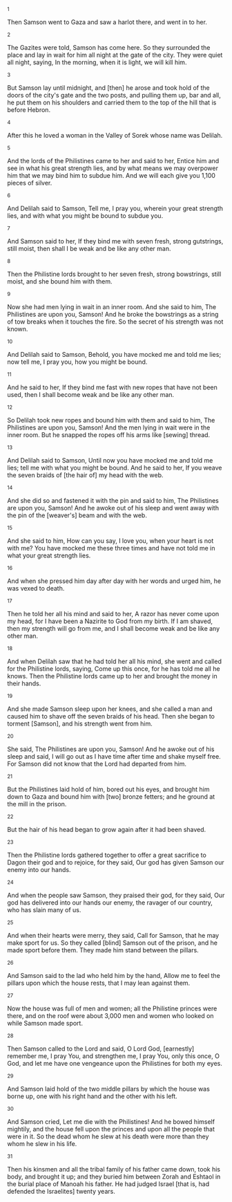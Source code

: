 <sup>1</sup> 

Then Samson went to Gaza and saw a harlot there, and went in to her. 

<sup>2</sup> 

The Gazites were told, Samson has come here. So they surrounded the place and lay in wait for him all night at the gate of the city. They were quiet all night, saying, In the morning, when it is light, we will kill him. 

<sup>3</sup> 

But Samson lay until midnight, and [then] he arose and took hold of the doors of the city's gate and the two posts, and pulling them up, bar and all, he put them on his shoulders and carried them to the top of the hill that is before Hebron. 

<sup>4</sup> 

After this he loved a woman in the Valley of Sorek whose name was Delilah. 

<sup>5</sup> 

And the lords of the Philistines came to her and said to her, Entice him and see in what his great strength lies, and by what means we may overpower him that we may bind him to subdue him. And we will each give you 1,100 pieces of silver. 

<sup>6</sup> 

And Delilah said to Samson, Tell me, I pray you, wherein your great strength lies, and with what you might be bound to subdue you. 

<sup>7</sup> 

And Samson said to her, If they bind me with seven fresh, strong gutstrings, still moist, then shall I be weak and be like any other man. 

<sup>8</sup> 

Then the Philistine lords brought to her seven fresh, strong bowstrings, still moist, and she bound him with them. 

<sup>9</sup> 

Now she had men lying in wait in an inner room. And she said to him, The Philistines are upon you, Samson! And he broke the bowstrings as a string of tow breaks when it touches the fire. So the secret of his strength was not known. 

<sup>10</sup> 

And Delilah said to Samson, Behold, you have mocked me and told me lies; now tell me, I pray you, how you might be bound. 

<sup>11</sup> 

And he said to her, If they bind me fast with new ropes that have not been used, then I shall become weak and be like any other man. 

<sup>12</sup> 

So Delilah took new ropes and bound him with them and said to him, The Philistines are upon you, Samson! And the men lying in wait were in the inner room. But he snapped the ropes off his arms like [sewing] thread. 

<sup>13</sup> 

And Delilah said to Samson, Until now you have mocked me and told me lies; tell me with what you might be bound. And he said to her, If you weave the seven braids of [the hair of] my head with the web. 

<sup>14</sup> 

And she did so and fastened it with the pin and said to him, The Philistines are upon you, Samson! And he awoke out of his sleep and went away with the pin of the [weaver's] beam and with the web. 

<sup>15</sup> 

And she said to him, How can you say, I love you, when your heart is not with me? You have mocked me these three times and have not told me in what your great strength lies. 

<sup>16</sup> 

And when she pressed him day after day with her words and urged him, he was vexed to death. 

<sup>17</sup> 

Then he told her all his mind and said to her, A razor has never come upon my head, for I have been a Nazirite to God from my birth. If I am shaved, then my strength will go from me, and I shall become weak and be like any other man. 

<sup>18</sup> 

And when Delilah saw that he had told her all his mind, she went and called for the Philistine lords, saying, Come up this once, for he has told me all he knows. Then the Philistine lords came up to her and brought the money in their hands. 

<sup>19</sup> 

And she made Samson sleep upon her knees, and she called a man and caused him to shave off the seven braids of his head. Then she began to torment [Samson], and his strength went from him. 

<sup>20</sup> 

She said, The Philistines are upon you, Samson! And he awoke out of his sleep and said, I will go out as I have time after time and shake myself free. For Samson did not know that the Lord had departed from him. 

<sup>21</sup> 

But the Philistines laid hold of him, bored out his eyes, and brought him down to Gaza and bound him with [two] bronze fetters; and he ground at the mill in the prison. 

<sup>22</sup> 

But the hair of his head began to grow again after it had been shaved. 

<sup>23</sup> 

Then the Philistine lords gathered together to offer a great sacrifice to Dagon their god and to rejoice, for they said, Our god has given Samson our enemy into our hands. 

<sup>24</sup> 

And when the people saw Samson, they praised their god, for they said, Our god has delivered into our hands our enemy, the ravager of our country, who has slain many of us. 

<sup>25</sup> 

And when their hearts were merry, they said, Call for Samson, that he may make sport for us. So they called [blind] Samson out of the prison, and he made sport before them. They made him stand between the pillars. 

<sup>26</sup> 

And Samson said to the lad who held him by the hand, Allow me to feel the pillars upon which the house rests, that I may lean against them. 

<sup>27</sup> 

Now the house was full of men and women; all the Philistine princes were there, and on the roof were about 3,000 men and women who looked on while Samson made sport. 

<sup>28</sup> 

Then Samson called to the Lord and said, O Lord God, [earnestly] remember me, I pray You, and strengthen me, I pray You, only this once, O God, and let me have one vengeance upon the Philistines for both my eyes. 

<sup>29</sup> 

And Samson laid hold of the two middle pillars by which the house was borne up, one with his right hand and the other with his left. 

<sup>30</sup> 

And Samson cried, Let me die with the Philistines! And he bowed himself mightily, and the house fell upon the princes and upon all the people that were in it. So the dead whom he slew at his death were more than they whom he slew in his life. 

<sup>31</sup> 

Then his kinsmen and all the tribal family of his father came down, took his body, and brought it up; and they buried him between Zorah and Eshtaol in the burial place of Manoah his father. He had judged Israel [that is, had defended the Israelites] twenty years.